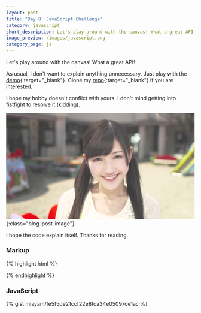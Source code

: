 ```yaml
---
layout: post
title: "Day 8: JavaScript Challenge"
category: javascript
short_description: Let's play around with the canvas! What a great API!
image_preview: /images/javascript.png
category_page: js
---
```


Let's play around with the canvas! What a great API!

As usual, I don't want to explain anything unnecessary. Just play with the
[demo](/demo_day8){:target="_blank"}. Clone my
[repo](https://github.com/miayam/js30){:target="_blank"}
if you are interested.

I hope my hobby doesn't conflict with yours. I don't mind getting into
fistfight to resolve it (kidding).

![ampun pisaaaan!](/images/mayuyu.jpg){:class="blog-post-image"}

I hope the code explain itself. Thanks for reading.

### Markup

{% highlight html %}
<!DOCTYPE html>
  <html lang="en">
  <head>
    <meta charset="UTF-8">
    <title>HTML5 Canvas</title>
  </head>
  <body>
  <canvas id="draw" width="800" height="800"></canvas>
  <script src="canvas.js"></script>
  <style>
    html, body {
      cursor: url("/images/personal_life.png"), auto;
      margin:0;
    }
  </style>
  </body>
{% endhighlight %}

### JavaScript
{% gist miayam/fe5f5de21ccf22e8fca34e05097de1ac %}
